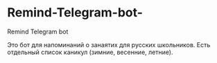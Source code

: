 # Remind-Telegram-bot-
Remind Telegram bot 


Это бот для напоминаний о занаятих для русских школьников. 
Есть отдельный список каникул (зимние, весенние, летние).
